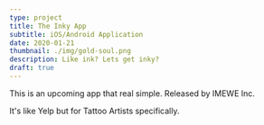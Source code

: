 ```yaml
---
type: project
title: The Inky App
subtitle: iOS/Android Application
date: 2020-01-21
thumbnail: ./img/gold-soul.png
description: Like ink? Lets get inky?
draft: true
---
```


This is an upcoming app that real simple. Released by IMEWE Inc.

It's like Yelp but for Tattoo Artists specifically.

<!-- PICTURES OF THE APP UX/  -->
